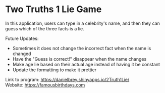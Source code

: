 # Two Truths 1 Lie Game
In this application, users can type in a celebrity's name, and then they can guess which of the three facts is a lie.

Future Updates:
- Sometimes it does not change the incorrect fact when the name is changed
- Have the "Guess is correct!" disappear when the name changes
- Make age lie based on their actual age instead of having it be constant
- Update the formatting to make it prettier


Link to program: https://danielbrey.shinyapps.io/2Truth1Lie/ \
Website: https://famousbirthdays.com
